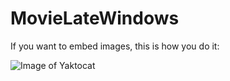 # MovieLateWindows

If you want to embed images, this is how you do it:

![Image of Yaktocat](https://drive.google.com/file/d/1kgTfYwSJLkmZl1gUEER4hIjzD2evc_h9/view?usp=sharing)
